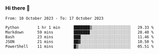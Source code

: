### Hi there 👋

<!--
**palaashatri/palaashatri** is a ✨ _special_ ✨ repository because its `README.md` (this file) appears on your GitHub profile.

Here are some ideas to get you started:

- 🔭 I’m currently working on ...
- 🌱 I’m currently learning ...
- 👯 I’m looking to collaborate on ...
- 🤔 I’m looking for help with ...
- 💬 Ask me about ...
- 📫 How to reach me: ...
- 😄 Pronouns: ...
- ⚡ Fun fact: ...
-->

<!--START_SECTION:waka-->

```txt
From: 10 October 2023 - To: 17 October 2023

Python        1 hr 1 min      ███████▒░░░░░░░░░░░░░░░░░   29.33 %
Markdown      59 mins         ███████░░░░░░░░░░░░░░░░░░   28.40 %
Bash          23 mins         ███░░░░░░░░░░░░░░░░░░░░░░   11.46 %
JSON          21 mins         ██▓░░░░░░░░░░░░░░░░░░░░░░   10.50 %
PowerShell    11 mins         █▒░░░░░░░░░░░░░░░░░░░░░░░   05.51 %
```

<!--END_SECTION:waka-->
